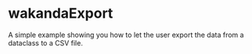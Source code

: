 wakandaExport
=============

A simple example showing you how to let the user export the data from a dataclass to a CSV file.